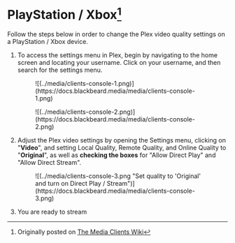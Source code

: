 # PlayStation / Xbox[^1]

Follow the steps below in order to change the Plex video quality settings on a PlayStation / Xbox device. 

1. To access the settings menu in Plex, begin by navigating to the home screen and locating your username. Click on your username, and then search for the settings menu.
    
    <figure markdown>
    ![(../media/clients-console-1.png)](https://docs.blackbeard.media/media/clients-console-1.png)
      <figcaption></figcaption>
    </figure>
    
    <figure markdown>
    ![(../media/clients-console-2.png)](https://docs.blackbeard.media/media/clients-console-2.png)
      <figcaption></figcaption>
    </figure>
    
2. Adjust the Plex video settings by opening the Settings menu, clicking on "**Video**", and setting Local Quality, Remote Quality, and Online Quality to "**Original**", as well as **checking the boxes** for "Allow Direct Play" and "Allow Direct Stream".
    
    <figure markdown>
    ![(../media/clients-console-3.png "Set quality to 'Original' and turn on Direct Play / Stream")](https://docs.blackbeard.media/media/clients-console-3.png)
      <figcaption></figcaption>
    </figure>
    
3. You are ready to stream

[^1]: Originally posted on [The Media Clients Wiki](https://mediaclients.wiki/)
